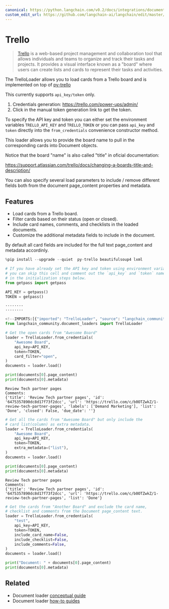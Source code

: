```yaml
---
canonical: https://python.langchain.com/v0.2/docs/integrations/document_loaders/trello/
custom_edit_url: https://github.com/langchain-ai/langchain/edit/master/docs/docs/integrations/document_loaders/trello.ipynb
---
```


# Trello

> [Trello](https://www.atlassian.com/software/trello) is a web-based project management and collaboration tool that allows individuals and teams to organize and track their tasks and projects. It provides a visual interface known as a "board" where users can create lists and cards to represent their tasks and activities.

The TrelloLoader allows you to load cards from a Trello board and is implemented on top of [py-trello](https://pypi.org/project/py-trello/)

This currently supports `api_key/token` only.

1. Credentials generation: https://trello.com/power-ups/admin/
2. Click in the manual token generation link to get the token.

To specify the API key and token you can either set the environment variables `TRELLO_API_KEY` and `TRELLO_TOKEN` or you can pass `api_key` and `token` directly into the `from_credentials` convenience constructor method.

This loader allows you to provide the board name to pull in the corresponding cards into Document objects.

Notice that the board "name" is also called "title" in oficial documentation:

https://support.atlassian.com/trello/docs/changing-a-boards-title-and-description/

You can also specify several load parameters to include / remove different fields both from the document page_content properties and metadata.

## Features
- Load cards from a Trello board.
- Filter cards based on their status (open or closed).
- Include card names, comments, and checklists in the loaded documents.
- Customize the additional metadata fields to include in the document.

By default all card fields are included for the full text page_content and metadata accordinly.

```python
%pip install --upgrade --quiet  py-trello beautifulsoup4 lxml
```

```python
# If you have already set the API key and token using environment variables,
# you can skip this cell and comment out the `api_key` and `token` named arguments
# in the initialization steps below.
from getpass import getpass

API_KEY = getpass()
TOKEN = getpass()
```
```output
········
········
```

```python
<!--IMPORTS:[{"imported": "TrelloLoader", "source": "langchain_community.document_loaders", "docs": "https://api.python.langchain.com/en/latest/document_loaders/langchain_community.document_loaders.trello.TrelloLoader.html", "title": "Trello"}]-->
from langchain_community.document_loaders import TrelloLoader

# Get the open cards from "Awesome Board"
loader = TrelloLoader.from_credentials(
    "Awesome Board",
    api_key=API_KEY,
    token=TOKEN,
    card_filter="open",
)
documents = loader.load()

print(documents[0].page_content)
print(documents[0].metadata)
```
```output
Review Tech partner pages
Comments:
{'title': 'Review Tech partner pages', 'id': '6475357890dc8d17f73f2dcc', 'url': 'https://trello.com/c/b0OTZwkZ/1-review-tech-partner-pages', 'labels': ['Demand Marketing'], 'list': 'Done', 'closed': False, 'due_date': ''}
```

```python
# Get all the cards from "Awesome Board" but only include the
# card list(column) as extra metadata.
loader = TrelloLoader.from_credentials(
    "Awesome Board",
    api_key=API_KEY,
    token=TOKEN,
    extra_metadata=("list"),
)
documents = loader.load()

print(documents[0].page_content)
print(documents[0].metadata)
```
```output
Review Tech partner pages
Comments:
{'title': 'Review Tech partner pages', 'id': '6475357890dc8d17f73f2dcc', 'url': 'https://trello.com/c/b0OTZwkZ/1-review-tech-partner-pages', 'list': 'Done'}
```

```python
# Get the cards from "Another Board" and exclude the card name,
# checklist and comments from the Document page_content text.
loader = TrelloLoader.from_credentials(
    "test",
    api_key=API_KEY,
    token=TOKEN,
    include_card_name=False,
    include_checklist=False,
    include_comments=False,
)
documents = loader.load()

print("Document: " + documents[0].page_content)
print(documents[0].metadata)
```

## Related

- Document loader [conceptual guide](/docs/concepts/#document-loaders)
- Document loader [how-to guides](/docs/how_to/#document-loaders)